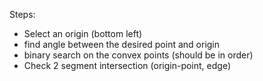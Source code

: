 Steps:

-   Select an origin (bottom left)
-   find angle between the desired point and origin
-   binary search on the convex points (should be in order)
-   Check 2 segment intersection (origin-point, edge)
